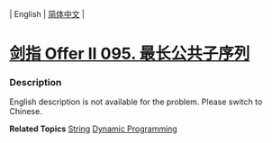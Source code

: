 | English | [简体中文](README.md) |

# [剑指 Offer II 095. 最长公共子序列](https://leetcode.cn/problems/qJnOS7)
 ### Description
<p>English description is not available for the problem. Please switch to Chinese.</p>

**Related Topics**  [String](https://leetcode.cn/tag/string) [Dynamic Programming](https://leetcode.cn/tag/dynamic-programming) 